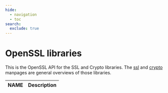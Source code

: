 ```yaml
---
hide:
  - navigation
  - toc
search:
  exclude: true
---
```


# OpenSSL libraries
This is the OpenSSL API for the SSL and Crypto libraries. The
[ssl](/master/man7/ossl-guide-libssl-introduction) and
[crypto](/master/man7/ossl-guide-libcrypto-introduction) manpages are general overviews of those
libraries.


| NAME        | Description                          |
| ----------- | ------------------------------------ |
